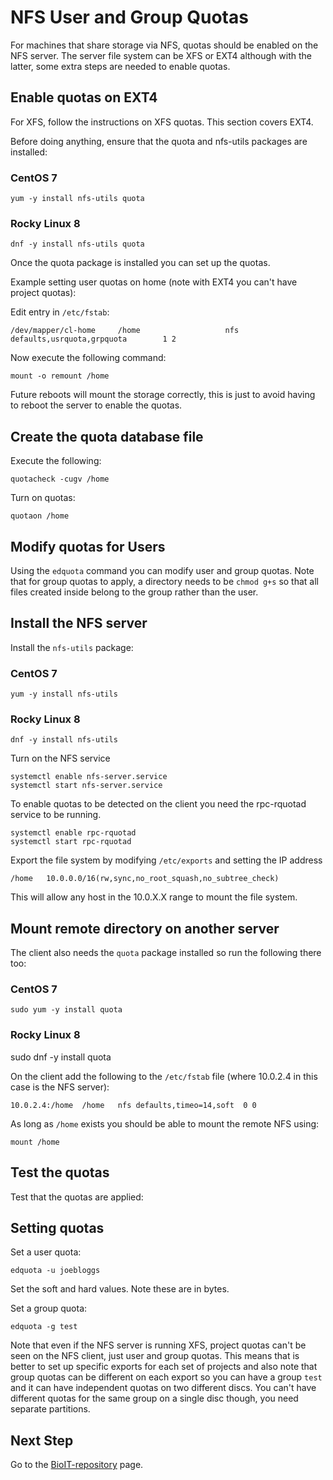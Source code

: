 # NFS User and Group Quotas

For machines that share storage via NFS, quotas should be enabled on the NFS server. The server file system can be XFS or EXT4 although with the latter, some extra steps are needed to enable quotas.

## Enable quotas on EXT4

For XFS, follow the instructions on XFS quotas. This section covers EXT4.

Before doing anything, ensure that the quota and nfs-utils packages are installed:

### CentOS 7

    yum -y install nfs-utils quota

### Rocky Linux 8

    dnf -y install nfs-utils quota

Once the quota package is installed you can set up the quotas.

Example setting user quotas on home (note with EXT4 you can't have project quotas):

Edit entry in `/etc/fstab`:

    /dev/mapper/cl-home     /home                   nfs     defaults,usrquota,grpquota        1 2

Now execute the following command:

    mount -o remount /home

Future reboots will mount the storage correctly, this is just to avoid having to reboot the server to enable the quotas.

## Create the quota database file

Execute the following:

    quotacheck -cugv /home

Turn on quotas:

    quotaon /home

## Modify quotas for Users

Using the `edquota` command you can modify user and group quotas. Note that for group quotas to apply, a directory needs to be `chmod g+s` so that all files created inside belong to the group rather than the user.

## Install the NFS server

Install the `nfs-utils` package:

### CentOS 7

    yum -y install nfs-utils

### Rocky Linux 8

    dnf -y install nfs-utils

Turn on the NFS service

    systemctl enable nfs-server.service
    systemctl start nfs-server.service

To enable quotas to be detected on the client you need the rpc-rquotad service to be running.

    systemctl enable rpc-rquotad
    systemctl start rpc-rquotad

Export the file system by modifying `/etc/exports` and setting the IP address

    /home	10.0.0.0/16(rw,sync,no_root_squash,no_subtree_check)

This will allow any host in the 10.0.X.X range to mount the file system.

## Mount remote directory on another server

The client also needs the `quota` package installed so run the following there too:

### CentOS 7

    sudo yum -y install quota

### Rocky Linux 8

   sudo dnf -y install quota

On the client add the following to the `/etc/fstab` file (where 10.0.2.4 in this case is the NFS server):

    10.0.2.4:/home	/home	nfs	defaults,timeo=14,soft	0 0

As long as `/home` exists you should be able to mount the remote NFS using:

    mount /home

## Test the quotas

Test that the quotas are applied:

## Setting quotas

Set a user quota:

    edquota -u joebloggs

Set the soft and hard values. Note these are in bytes.

Set a group quota:

    edquota -g test

Note that even if the NFS server is running XFS, project quotas can't be seen on the NFS client, just user and group quotas. This means that is better to set up specific exports for each set of projects and also note that group quotas can be different on each export so you can have a group `test` and it can have independent quotas on two different discs. You can't have different quotas for the same group on a single disc though, you need separate partitions.

## Next Step

Go to the [BioIT-repository](BioIT-repository.md) page.
